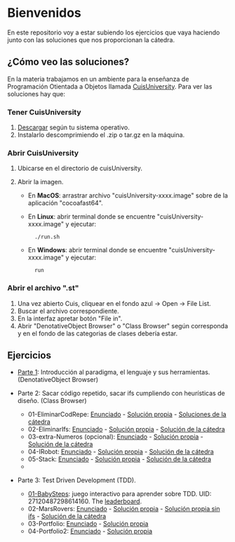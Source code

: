 # Bienvenidos

En este repositorio voy a estar subiendo los ejercicios que vaya haciendo junto con las soluciones que nos proporcionan la cátedra.

## ¿Cómo veo las soluciones?

En la materia trabajamos en un ambiente para la enseñanza de Programación Otientada a Objetos llamada [CuisUniversity](https://www.isw2.com.ar/cuisuniversity). Para ver las soluciones hay que:

### Tener CuisUniversity 

1. [Descargar](https://sites.google.com/view/cuis-university/descargas?authuser=0) según tu sistema operativo. 
2. Instalarlo descomprimiendo el .zip o tar.gz en la máquina.

### Abrir CuisUniversity

1. Ubicarse en el directorio de cuisUniversity.
2. Abrir la imagen.
    
    * En **MacOS**: arrastrar archivo "cuisUniversity-xxxx.image" sobre de la aplicación "cocoafast64".
    * En **Linux**: abrir terminal donde se encuentre "cuisUniversity-xxxx.image" y ejecutar:

            ./run.sh 

    * En **Windows**: abrir terminal donde se encuentre "cuisUniversity-xxxx.image" y ejecutar:

            run

### Abrir el archivo ".st"

1. Una vez abierto Cuis, cliquear en el fondo azul -> Open -> File List.
2. Buscar el archivo correspondiente.
3. En la interfaz apretar botón "File in".
4. Abrir "DenotativeObject Browser" o "Class Browser" según corresponda y en el fondo de las categorias de clases debería estar.

## Ejercicios

* [Parte 1](/Ejercicios/Parte1/): Introducción al paradigma, el lenguaje y sus herramientas. (DenotativeObject Browser)
* Parte 2: Sacar código repetido, sacar ifs cumpliendo con heurísticas de diseño. (Class Browser)

    * 01-EliminarCodRepe: [Enunciado](/Ejercicios/Parte2/01-eliminarCodRep/README.md) - [Solución propia](/Ejercicios/Parte2/01-eliminarCodRep/CodigoRepetido-Ejercicio.st) - [Soluciones de la cátedra](/Ejercicios/Parte2/01-eliminarCodRep/sol-catedra/)
    * 02-EliminarIfs: [Enunciado](/Ejercicios/Parte2/02-eliminarIfs/Consigna.txt) - [Solución propia](/Ejercicios/Parte2/02-eliminarIfs/) - [Solución de la cátedra](/Ejercicios/Parte2/02-eliminarIfs/sol-catedra/) 
    * 03-extra-Numeros (opcional): [Enunciado]() - [Solución propia]() - [Solución de la cátedra]()
    * 04-IRobot: [Enunciado](/Ejercicios/Parte2/04-IRobot/IRobot-Enunciado.md) - [Solución propia]() - [Solución de la cátedra]()
    * 05-Stack: [Enunciado](/Ejercicios/Parte2/05-stack/) - [Solución propia]() - [Solución de la cátedra]()
    * 

* Parte 3: Test Driven Development (TDD).
    
    * [01-BabySteps](): juego interactivo para aprender sobre TDD. UID: 27120487298614160. The [leaderboard](http://babysteps.isw2.com.ar/).
    * 02-MarsRovers: [Enunciado]() - [Solución propia]() - [Solución propia sin ifs]() - [Solución de la cátedra]()
    * 03-Portfolio: [Enunciado]() - [Solución propia]()
    * 04-Portfolio2: [Enunciado]() - [Solución propia]()
